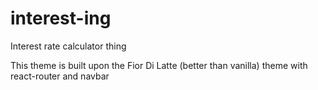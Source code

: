 # interest-ing

Interest rate calculator thing

This theme is built upon the Fior Di Latte (better than vanilla) theme with react-router and navbar